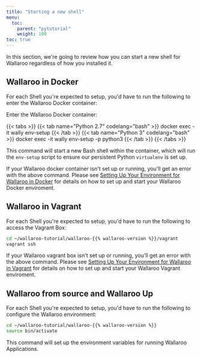 ```yaml
---
title: "Starting a new shell"
menu:
  toc:
    parent: "pytutorial"
    weight: 100
toc: true
---
```

In this section, we're going to review how you can start a new shell for Wallaroo regardless of how you installed it.

## Wallaroo in Docker

For each Shell you're expected to setup, you'd have to run the following to enter the Wallaroo Docker container:

Enter the Wallaroo Docker container:

{{< tabs >}}
{{< tab name="Python 2.7" codelang="bash" >}}
docker exec -it wally env-setup
{{< /tab >}}
{{< tab name="Python 3" codelang="bash" >}}
docker exec -it wally env-setup -p python3
{{< /tab >}}
{{< /tabs >}}


This command will start a new Bash shell within the container, which will run the `env-setup` script to ensure our persistent Python `virtualenv` is set up.

If your Wallaroo docker container isn't set up or running, you'll get an error with the above command. Please see [Setting Up Your Environment for Wallaroo in Docker](/python-installation/python-docker-installation-guide/) for details on how to set up and start your Wallaroo Docker enviroment.

## Wallaroo in Vagrant

For each Shell you're expected to setup, you'd have to run the following to access the Vagrant Box:

```bash
cd ~/wallaroo-tutorial/wallaroo-{{% wallaroo-version %}}/vagrant
vagrant ssh
```

If your Wallaroo vagrant box isn't set up or running, you'll get an error with the above command. Please see [Setting Up Your Environment for Wallaroo in Vagrant](/python-installation/python-vagrant-installation-guide/) for details on how to set up and start your Wallaroo Vagrant enviroment.

## Wallaroo from source and Wallaroo Up

For each Shell you're expected to setup, you'd have to run the following to configure the Wallaroo environment:

```bash
cd ~/wallaroo-tutorial/wallaroo-{{% wallaroo-version %}}
source bin/activate
```

This command will set up the environment variables for running Wallaroo Applications.
